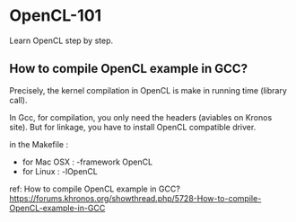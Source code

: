 # OpenCL-101
Learn OpenCL step by step.



## How to compile OpenCL example in GCC?  
Precisely, the kernel compilation in OpenCL is make in running time (library call). 

In Gcc, for compilation, you only need the headers (aviables on Kronos site). But for linkage, you have to install OpenCL compatible driver.

in the Makefile :  
* for Mac OSX : -framework OpenCL 
* for Linux : -lOpenCL

ref: How to compile OpenCL example in GCC?  
https://forums.khronos.org/showthread.php/5728-How-to-compile-OpenCL-example-in-GCC


